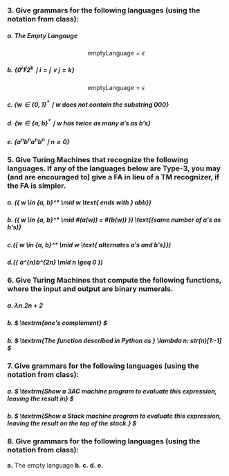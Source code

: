 

### 3. Give grammars for the following languages (using the notation from class):

##### **a.** $\textrm{The Empty Langauge}$

$$ \textrm{emptyLanguage} = \epsilon $$

##### **b.** $\{0^{i}1^{j}2^{k} \mid i = j \vee j = k\}$

$$ \textrm{emptyLanguage} = \epsilon $$

##### **c.** $\{w \in \{0, 1\}^* \mid w \text{ does not contain the substring } 000\}$
##### **d.** $\{w \in \{a, b\}^* \mid w \text{ has twice as many } a\text{'s as } b\text{'s}\}$
##### **e.** $\{a^{n}b^{n}a^{n}b^{n} \mid n \geq 0\}$

### 5. Give Turing Machines that recognize the following languages. If any of the languages below are Type-3, you may (and are encouraged to) give a FA in lieu of a TM recognizer, if the FA is simpler.

##### **a.** \(\{ w \in \{a, b\}^* \mid w \text{ ends with } abb\}\)
##### **b.** \(\{ w \in \{a, b\}^* \mid \#(a(w)) = \#(b(w)) \}\) \text{(same number of a's as b's)}
##### **c.**\(\{ w \in \{a, b\}^* \mid w \text{ alternates a's and b's}\}\)
##### **d.**\(\{ a^{n}b^{2n} \mid n \geq 0 \}\)


### 6. Give Turing Machines that compute the following functions, where the input and output are binary numerals.
##### **a.** $\lambda n . 2 n + 2$
##### **b.** $ \textrm{one's complement} $
##### **b.** $ \textrm{The function described in Python as } \lambda n: str(n)[1:-1] $

### 7. Give grammars for the following languages (using the notation from class):

##### **a.** $ \textrm{Show a 3AC machine program to evaluate this expression, leaving the result in} $
##### **b.** $ \textrm{Show a Stack machine program to evaluate this expression, leaving the result on the top of the stack.} $

### 8. Give grammars for the following languages (using the notation from class):

**a.** The empty language
**b.** 
**c.** 
**d.** 
**e.** 